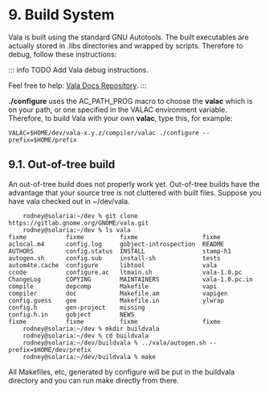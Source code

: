 # 9. Build System

Vala is built using the standard GNU Autotools. The built executables
are actually stored in .libs directories and wrapped by scripts.
Therefore to debug, follow these instructions:

::: info TODO
Add Vala debug instructions.

Feel free to help: [Vala Docs Repository](https://github.com/vala-lang/vala-docs).
:::

**./configure** uses the AC_PATH_PROG macro to choose the **valac**
which is on your path, or one specified in the VALAC environment
variable. Therefore, to build Vala with your own **valac**, type this,
for example:

```shell
VALAC=$HOME/dev/vala-x.y.z/compiler/valac ./configure --prefix=$HOME/prefix
```

## 9.1. Out-of-tree build

An out-of-tree build does not properly work yet. Out-of-tree builds have
the advantage that your source tree is not cluttered with built files.
Suppose you have vala checked out in ~/dev/vala.

```shell
    rodney@solaria:~/dev % git clone https://gitlab.gnome.org/GNOME/vala.git
    rodney@solaria:~/dev % ls vala
fixme           fixme          fixme                  fixme
aclocal.m4      config.log     gobject-introspection  README
AUTHORS         config.status  INSTALL                stamp-h1
autogen.sh      config.sub     install-sh             tests
autom4te.cache  configure      libtool                vala
ccode           configure.ac   ltmain.sh              vala-1.0.pc
ChangeLog       COPYING        MAINTAINERS            vala-1.0.pc.in
compile         depcomp        Makefile               vapi
compiler        doc            Makefile.am            vapigen
config.guess    gee            Makefile.in            ylwrap
config.h        gen-project    missing
config.h.in     gobject        NEWS
fixme           fixme          fixme                  fixme
    rodney@solaria:~/dev % mkdir buildvala
    rodney@solaria:~/dev % cd buildvala
    rodney@solaria:~/dev/buildvala % ../vala/autogen.sh --prefix=$HOME/dev/prefix
    rodney@solaria:~/dev/buildvala % make
```

All Makefiles, etc, generated by configure will be put in the buildvala
directory and you can run make directly from there.
